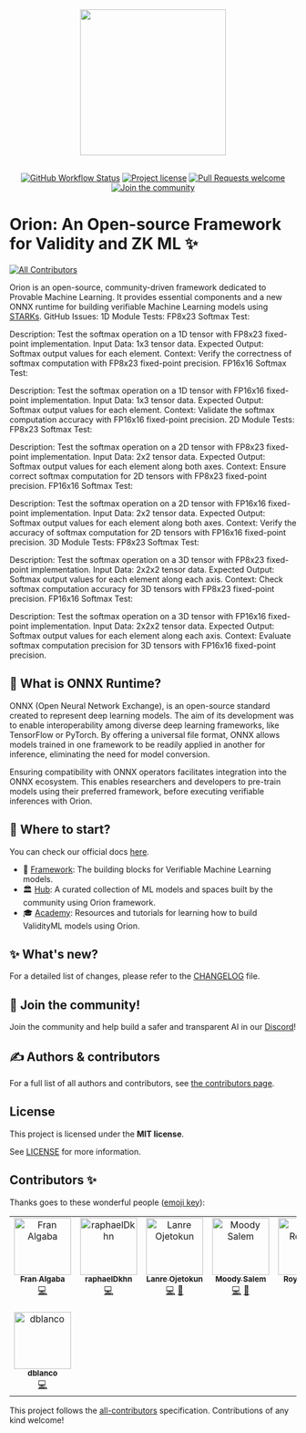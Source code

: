 <!-- prettier-ignore-start -->
<!-- markdownlint-disable -->
<div align="center">
  <img src="docs/images/orion-banner.jpeg" height="256">
</div>

<div align="center">
<!-- markdownlint-restore -->
<!-- prettier-ignore-end -->
</div>

<div align="center">
<!-- markdownlint-restore -->
<!-- prettier-ignore-end -->
<br />

[![GitHub Workflow Status](https://github.com/gizatechxyz/orion/actions/workflows/test.yaml/badge.svg)](https://github.com/gizatechxyz/orion/actions/workflows/test.yaml)
[![Project license](https://img.shields.io/github/license/gizatechxyz/orion.svg?style=flat-square)](LICENSE)
[![Pull Requests welcome](https://img.shields.io/badge/PRs-welcome-ff69b4.svg?style=flat-square)](https://github.com/gizatechxyz/orion/issues?q=is%3Aissue+is%3Aopen)
[![Join the community](https://dcbadge.vercel.app/api/server/FR3Cd88x6r?style=flat-square)](https://discord.gg/FR3Cd88x6r)
</div>

# Orion: An Open-source Framework for Validity and ZK ML ✨
<!-- ALL-CONTRIBUTORS-BADGE:START - Do not remove or modify this section -->
[![All Contributors](https://img.shields.io/badge/all_contributors-8-orange.svg?style=flat-square)](#contributors-)
<!-- ALL-CONTRIBUTORS-BADGE:END -->

Orion is an open-source, community-driven framework dedicated to Provable Machine Learning. It provides essential components and a new ONNX runtime for building verifiable Machine Learning models using [STARKs](https://starkware.co/stark/).
GitHub Issues:
1D Module Tests:
FP8x23 Softmax Test:

Description: Test the softmax operation on a 1D tensor with FP8x23 fixed-point implementation.
Input Data: 1x3 tensor data.
Expected Output: Softmax output values for each element.
Context: Verify the correctness of softmax computation with FP8x23 fixed-point precision.
FP16x16 Softmax Test:

Description: Test the softmax operation on a 1D tensor with FP16x16 fixed-point implementation.
Input Data: 1x3 tensor data.
Expected Output: Softmax output values for each element.
Context: Validate the softmax computation accuracy with FP16x16 fixed-point precision.
2D Module Tests:
FP8x23 Softmax Test:

Description: Test the softmax operation on a 2D tensor with FP8x23 fixed-point implementation.
Input Data: 2x2 tensor data.
Expected Output: Softmax output values for each element along both axes.
Context: Ensure correct softmax computation for 2D tensors with FP8x23 fixed-point precision.
FP16x16 Softmax Test:

Description: Test the softmax operation on a 2D tensor with FP16x16 fixed-point implementation.
Input Data: 2x2 tensor data.
Expected Output: Softmax output values for each element along both axes.
Context: Verify the accuracy of softmax computation for 2D tensors with FP16x16 fixed-point precision.
3D Module Tests:
FP8x23 Softmax Test:

Description: Test the softmax operation on a 3D tensor with FP8x23 fixed-point implementation.
Input Data: 2x2x2 tensor data.
Expected Output: Softmax output values for each element along each axis.
Context: Check softmax computation accuracy for 3D tensors with FP8x23 fixed-point precision.
FP16x16 Softmax Test:

Description: Test the softmax operation on a 3D tensor with FP16x16 fixed-point implementation.
Input Data: 2x2x2 tensor data.
Expected Output: Softmax output values for each element along each axis.
Context: Evaluate softmax computation precision for 3D tensors with FP16x16 fixed-point precision.
## 🤔 What is ONNX Runtime?

ONNX (Open Neural Network Exchange), is an open-source standard created to represent deep learning models. The aim of its development was to enable interoperability among diverse deep learning frameworks, like TensorFlow or PyTorch. By offering a universal file format, ONNX allows models trained in one framework to be readily applied in another for inference, eliminating the need for model conversion.

Ensuring compatibility with ONNX operators facilitates integration into the ONNX ecosystem. This enables researchers and developers to pre-train models using their preferred framework, before executing verifiable inferences with Orion.

## 🌱 Where to start?

You can check our official docs [here](https://orion.gizatech.xyz/welcome/readme).
- 🧱 [Framework](https://orion.gizatech.xyz/v/develop/framework/get-started): The building blocks for Verifiable Machine Learning models.
- 🏛 [Hub](https://orion.gizatech.xyz/v/develop/hub/algorithms): A curated collection of ML models and spaces built by the community using Orion framework.
- 🎓 [Academy](https://orion.gizatech.xyz/v/develop/academy/tutorials): Resources and tutorials for learning how to build ValidityML models using Orion.

## ✨ What's new?

For a detailed list of changes, please refer to the [CHANGELOG](https://github.com/franalgaba/onnx-cairo/blob/main/docs/CHANGELOG.md) file.

## 💖 Join the community!

Join the community and help build a safer and transparent AI in our [Discord](https://discord.gg/Kt24CsMb5k)!

## ✍️ Authors & contributors

For a full list of all authors and contributors, see [the contributors page](https://github.com/franalgaba/onnx-cairo/graphs/contributors).

## License

This project is licensed under the **MIT license**.

See [LICENSE](https://github.com/franalgaba/onnx-cairo/blob/main/LICENSE/README.md) for more information.

## Contributors ✨

Thanks goes to these wonderful people ([emoji key](https://allcontributors.org/docs/en/emoji-key)):

<!-- ALL-CONTRIBUTORS-LIST:START - Do not remove or modify this section -->
<!-- prettier-ignore-start -->
<!-- markdownlint-disable -->
<table>
  <tbody>
    <tr>
      <td align="center" valign="top" width="14.28%"><a href="https://github.com/franalgaba"><img src="https://avatars.githubusercontent.com/u/24293857?v=4?s=100" width="100px;" alt="Fran Algaba"/><br /><sub><b>Fran Algaba</b></sub></a><br /><a href="https://github.com/gizatechxyz/orion/commits?author=franalgaba" title="Code">💻</a></td>
      <td align="center" valign="top" width="14.28%"><a href="https://github.com/raphaelDkhn"><img src="https://avatars.githubusercontent.com/u/113879115?v=4?s=100" width="100px;" alt="raphaelDkhn"/><br /><sub><b>raphaelDkhn</b></sub></a><br /><a href="https://github.com/gizatechxyz/orion/commits?author=raphaelDkhn" title="Code">💻</a></td>
      <td align="center" valign="top" width="14.28%"><a href="https://github.com/ojetokun"><img src="https://avatars.githubusercontent.com/u/74370710?v=4?s=100" width="100px;" alt="Lanre Ojetokun"/><br /><sub><b>Lanre Ojetokun</b></sub></a><br /><a href="https://github.com/gizatechxyz/orion/commits?author=ojetokun" title="Code">💻</a> <a href="https://github.com/gizatechxyz/orion/issues?q=author%3Aojetokun" title="Bug reports">🐛</a></td>
      <td align="center" valign="top" width="14.28%"><a href="https://github.com/moodysalem"><img src="https://avatars.githubusercontent.com/u/7897876?v=4?s=100" width="100px;" alt="Moody Salem"/><br /><sub><b>Moody Salem</b></sub></a><br /><a href="https://github.com/gizatechxyz/orion/commits?author=moodysalem" title="Code">💻</a> <a href="https://github.com/gizatechxyz/orion/issues?q=author%3Amoodysalem" title="Bug reports">🐛</a></td>
      <td align="center" valign="top" width="14.28%"><a href="https://github.com/Roee-87"><img src="https://avatars.githubusercontent.com/u/112157037?v=4?s=100" width="100px;" alt="Roy Rotstein"/><br /><sub><b>Roy Rotstein</b></sub></a><br /><a href="https://github.com/gizatechxyz/orion/commits?author=Roee-87" title="Code">💻</a></td>
      <td align="center" valign="top" width="14.28%"><a href="https://github.com/omahs"><img src="https://avatars.githubusercontent.com/u/73983677?v=4?s=100" width="100px;" alt="omahs"/><br /><sub><b>omahs</b></sub></a><br /><a href="https://github.com/gizatechxyz/orion/commits?author=omahs" title="Documentation">📖</a></td>
      <td align="center" valign="top" width="14.28%"><a href="https://github.com/hakymulla"><img src="https://avatars.githubusercontent.com/u/25408889?v=4?s=100" width="100px;" alt="Kazeem Hakeem"/><br /><sub><b>Kazeem Hakeem</b></sub></a><br /><a href="https://github.com/gizatechxyz/orion/commits?author=hakymulla" title="Code">💻</a></td>
    </tr>
    <tr>
      <td align="center" valign="top" width="14.28%"><a href="https://github.com/0xd3bs"><img src="https://avatars.githubusercontent.com/u/6605280?v=4?s=100" width="100px;" alt="dblanco"/><br /><sub><b>dblanco</b></sub></a><br /><a href="https://github.com/gizatechxyz/orion/commits?author=0xd3bs" title="Code">💻</a></td>
    </tr>
  </tbody>
</table>

<!-- markdownlint-restore -->
<!-- prettier-ignore-end -->

<!-- ALL-CONTRIBUTORS-LIST:END -->

This project follows the [all-contributors](https://github.com/all-contributors/all-contributors) specification. Contributions of any kind welcome!
